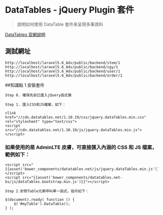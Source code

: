 # DataTables - jQuery Plugin 套件

> 說明如何使用 DataTable 套件來呈現多筆資料

[DataTables 官網說明](https://datatables.net/)

## 測試網址

    http://localhost/laravel5.6_Adv/public/backend/item/1
    http://localhost/laravel5.6_Adv/public/backend/cgy/1
    http://localhost/laravel5.6_Adv/public/backend/user/1
    http://localhost/laravel5.6_Adv/public/backend/order/1

##知識點 1.安裝套件

    Step 0. 確保先前已匯入jQuery函式庫

    Step 1. 匯入CSS和JS檔案，如下：

    <link href="//cdn.datatables.net/1.10.19/css/jquery.dataTables.min.css" rel="stylesheet" type="text/css">
    <script src="//cdn.datatables.net/1.10.19/js/jquery.dataTables.min.js"></script>

### 如果使用的是 AdminLTE 皮膚，可直接匯入內涵的 CSS 和 JS 檔案，範例如下：

    <script src="{{asset('bower_components/datatables.net/js/jquery.dataTables.min.js')}}"></script>
    <script src="{{asset('bower_components/datatables.net-bs/js/dataTables.bootstrap.min.js')}}"></script>

    Step 2.針對Table元素呼叫單一函式，指令如下：

    $(document).ready( function () {
        $('#myTable').DataTable();
    } );
